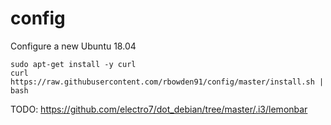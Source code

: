 config
======

Configure a new Ubuntu 18.04

    sudo apt-get install -y curl
    curl https://raw.githubusercontent.com/rbowden91/config/master/install.sh | bash


TODO: https://github.com/electro7/dot_debian/tree/master/.i3/lemonbar

